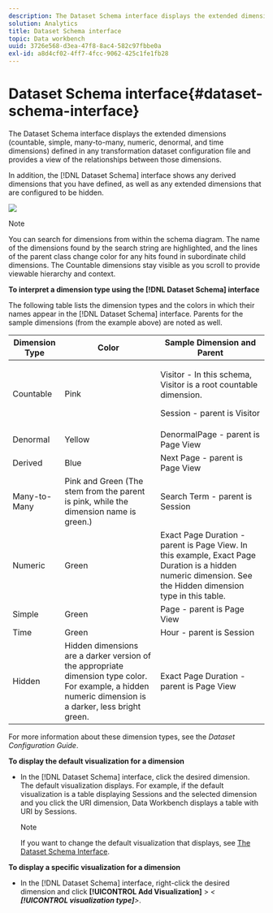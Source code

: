 ```yaml
---
description: The Dataset Schema interface displays the extended dimensions (countable, simple, many-to-many, numeric, denormal, and time dimensions) defined in any transformation dataset configuration file and provides a view of the relationships between those dimensions.
solution: Analytics
title: Dataset Schema interface
topic: Data workbench
uuid: 3726e568-d3ea-47f8-8ac4-582c97fbbe0a
exl-id: a8d4cf02-4ff7-4fcc-9062-425c1fe1fb28
---
```

# Dataset Schema interface{#dataset-schema-interface}

The Dataset Schema interface displays the extended dimensions (countable, simple, many-to-many, numeric, denormal, and time dimensions) defined in any transformation dataset configuration file and provides a view of the relationships between those dimensions.

 In addition, the [!DNL Dataset Schema] interface shows any derived dimensions that you have defined, as well as any extended dimensions that are configured to be hidden.

![](assets/vis_DatasetSchema_Example2.png)

>[!NOTE]
>
>You can search for dimensions from within the schema diagram. The name of the dimensions found by the search string are highlighted, and the lines of the parent class change color for any hits found in subordinate child dimensions. The Countable dimensions stay visible as you scroll to provide viewable hierarchy and context.

**To interpret a dimension type using the [!DNL Dataset Schema] interface**

The following table lists the dimension types and the colors in which their names appear in the [!DNL Dataset Schema] interface. Parents for the sample dimensions (from the example above) are noted as well.

<table id="table_CF888522626E49A4A10D87085CAB5CC1"> 
 <thead> 
  <tr> 
   <th colname="col1" class="entry"> Dimension Type </th> 
   <th colname="col2" class="entry"> Color </th> 
   <th colname="col3" class="entry"> Sample Dimension and Parent </th> 
  </tr> 
 </thead>
 <tbody> 
  <tr> 
   <td colname="col1"> Countable </td> 
   <td colname="col2"> Pink </td> 
   <td colname="col3"> <p>Visitor - In this schema, Visitor is a root countable dimension. </p> <p>Session - parent is Visitor </p> </td> 
  </tr> 
  <tr> 
   <td colname="col1"> Denormal </td> 
   <td colname="col2"> Yellow </td> 
   <td colname="col3"> DenormalPage - parent is Page View </td> 
  </tr> 
  <tr> 
   <td colname="col1"> Derived </td> 
   <td colname="col2"> Blue </td> 
   <td colname="col3"> Next Page - parent is Page View </td> 
  </tr> 
  <tr> 
   <td colname="col1"> Many-to-Many </td> 
   <td colname="col2"> Pink and Green (The stem from the parent is pink, while the dimension name is green.) </td> 
   <td colname="col3"> Search Term - parent is Session </td> 
  </tr> 
  <tr> 
   <td colname="col1"> Numeric </td> 
   <td colname="col2"> Green </td> 
   <td colname="col3"> Exact Page Duration - parent is Page View. In this example, Exact Page Duration is a hidden numeric dimension. See the Hidden dimension type in this table. </td> 
  </tr> 
  <tr> 
   <td colname="col1"> Simple </td> 
   <td colname="col2"> Green </td> 
   <td colname="col3"> Page - parent is Page View </td> 
  </tr> 
  <tr> 
   <td colname="col1"> Time </td> 
   <td colname="col2"> Green </td> 
   <td colname="col3"> Hour - parent is Session </td> 
  </tr> 
  <tr> 
   <td colname="col1"> Hidden </td> 
   <td colname="col2"> Hidden dimensions are a darker version of the appropriate dimension type color. For example, a hidden numeric dimension is a darker, less bright green. </td> 
   <td colname="col3"> Exact Page Duration - parent is Page View </td> 
  </tr> 
 </tbody> 
</table>

For more information about these dimension types, see the *Dataset Configuration Guide*.

**To display the default visualization for a dimension**

* In the [!DNL Dataset Schema] interface, click the desired dimension. The default visualization displays. For example, if the default visualization is a table displaying Sessions and the selected dimension and you click the URI dimension, Data Workbench displays a table with URI by Sessions.

  >[!NOTE]
  >
  >If you want to change the default visualization that displays, see [The Dataset Schema Interface](../../../home/c-get-started/c-admin-intrf/c-dtst-sch-intrf.md#concept-e147b3a5b542453ca2b121e1c85bb175).

**To display a specific visualization for a dimension**

* In the [!DNL Dataset Schema] interface, right-click the desired dimension and click **[!UICONTROL Add Visualization]** > *< **[!UICONTROL visualization type]**>*.
